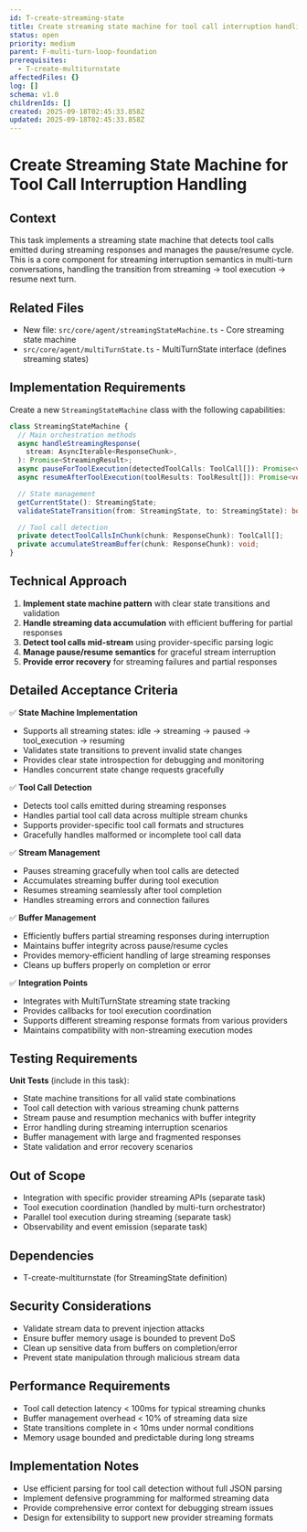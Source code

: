```yaml
---
id: T-create-streaming-state
title: Create streaming state machine for tool call interruption handling
status: open
priority: medium
parent: F-multi-turn-loop-foundation
prerequisites:
  - T-create-multiturnstate
affectedFiles: {}
log: []
schema: v1.0
childrenIds: []
created: 2025-09-18T02:45:33.858Z
updated: 2025-09-18T02:45:33.858Z
---
```


# Create Streaming State Machine for Tool Call Interruption Handling

## Context

This task implements a streaming state machine that detects tool calls emitted during streaming responses and manages the pause/resume cycle. This is a core component for streaming interruption semantics in multi-turn conversations, handling the transition from streaming → tool execution → resume next turn.

## Related Files

- New file: `src/core/agent/streamingStateMachine.ts` - Core streaming state machine
- `src/core/agent/multiTurnState.ts` - MultiTurnState interface (defines streaming states)

## Implementation Requirements

Create a new `StreamingStateMachine` class with the following capabilities:

```typescript
class StreamingStateMachine {
  // Main orchestration methods
  async handleStreamingResponse(
    stream: AsyncIterable<ResponseChunk>,
  ): Promise<StreamingResult>;
  async pauseForToolExecution(detectedToolCalls: ToolCall[]): Promise<void>;
  async resumeAfterToolExecution(toolResults: ToolResult[]): Promise<void>;

  // State management
  getCurrentState(): StreamingState;
  validateStateTransition(from: StreamingState, to: StreamingState): boolean;

  // Tool call detection
  private detectToolCallsInChunk(chunk: ResponseChunk): ToolCall[];
  private accumulateStreamBuffer(chunk: ResponseChunk): void;
}
```

## Technical Approach

1. **Implement state machine pattern** with clear state transitions and validation
2. **Handle streaming data accumulation** with efficient buffering for partial responses
3. **Detect tool calls mid-stream** using provider-specific parsing logic
4. **Manage pause/resume semantics** for graceful stream interruption
5. **Provide error recovery** for streaming failures and partial responses

## Detailed Acceptance Criteria

✅ **State Machine Implementation**

- Supports all streaming states: idle → streaming → paused → tool_execution → resuming
- Validates state transitions to prevent invalid state changes
- Provides clear state introspection for debugging and monitoring
- Handles concurrent state change requests gracefully

✅ **Tool Call Detection**

- Detects tool calls emitted during streaming responses
- Handles partial tool call data across multiple stream chunks
- Supports provider-specific tool call formats and structures
- Gracefully handles malformed or incomplete tool call data

✅ **Stream Management**

- Pauses streaming gracefully when tool calls are detected
- Accumulates streaming buffer during tool execution
- Resumes streaming seamlessly after tool completion
- Handles streaming errors and connection failures

✅ **Buffer Management**

- Efficiently buffers partial streaming responses during interruption
- Maintains buffer integrity across pause/resume cycles
- Provides memory-efficient handling of large streaming responses
- Cleans up buffers properly on completion or error

✅ **Integration Points**

- Integrates with MultiTurnState streaming state tracking
- Provides callbacks for tool execution coordination
- Supports different streaming response formats from various providers
- Maintains compatibility with non-streaming execution modes

## Testing Requirements

**Unit Tests** (include in this task):

- State machine transitions for all valid state combinations
- Tool call detection with various streaming chunk patterns
- Stream pause and resumption mechanics with buffer integrity
- Error handling during streaming interruption scenarios
- Buffer management with large and fragmented responses
- State validation and error recovery scenarios

## Out of Scope

- Integration with specific provider streaming APIs (separate task)
- Tool execution coordination (handled by multi-turn orchestrator)
- Parallel tool execution during streaming (separate task)
- Observability and event emission (separate task)

## Dependencies

- T-create-multiturnstate (for StreamingState definition)

## Security Considerations

- Validate stream data to prevent injection attacks
- Ensure buffer memory usage is bounded to prevent DoS
- Clean up sensitive data from buffers on completion/error
- Prevent state manipulation through malicious stream data

## Performance Requirements

- Tool call detection latency < 100ms for typical streaming chunks
- Buffer management overhead < 10% of streaming data size
- State transitions complete in < 10ms under normal conditions
- Memory usage bounded and predictable during long streams

## Implementation Notes

- Use efficient parsing for tool call detection without full JSON parsing
- Implement defensive programming for malformed streaming data
- Provide comprehensive error context for debugging stream issues
- Design for extensibility to support new provider streaming formats
